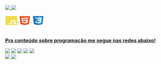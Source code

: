 <div>
   <a href="https://github.com/Guil2x">
   <img height="180em" src="https://github-readme-stats.vercel.app/api?username=Guil2x&show_icons=true&theme=vue&include_all_commits=true&count_private=true"/>
   <img height="180em" src="https://github-readme-stats.vercel.app/api/top-langs/?username=Guil2x&layout=compact&langs_count=6&theme=vue"/>
</div>
    
<div style="display: inline_block"><br>
  <img align="center" alt="Js" height="30" width="40" src="https://raw.githubusercontent.com/devicons/devicon/master/icons/javascript/javascript-plain.svg">
  <img align="center" alt="HTML" height="30" width="40" src="https://raw.githubusercontent.com/devicons/devicon/master/icons/html5/html5-original.svg">
  <img align="center" alt="CSS" height="30" width="40" src="https://raw.githubusercontent.com/devicons/devicon/master/icons/css3/css3-original.svg">
</div>
 
<br>
 
### Pra conteúdo sobre programação me segue nas redes abaixo!
 
<div> 
  <a href=" target="_blank"><img src="https://img.shields.io/badge/YouTube-FF0000?style=for-the-badge&logo=youtube&logoColor=white" target="_blank"></a>
  <a href="" target="_blank"><img src="https://img.shields.io/badge/-Instagram-%23E4405F?style=for-the-badge&logo=instagram&logoColor=white" target="_blank"></a>
 <a href="" target="_blank"><img src="https://img.shields.io/badge/Discord-7289DA?style=for-the-badge&logo=discord&logoColor=white" target="_blank"></a> 
  <a href = "mailto:guiunimec@gmail.com"><img src="https://img.shields.io/badge/-Gmail-%23333?style=for-the-badge&logo=gmail&logoColor=white" target="_blank"></a>
  <a href="" target="_blank"><img src="https://img.shields.io/badge/-LinkedIn-%230077B5?style=for-the-badge&logo=linkedin&logoColor=white" target="_blank"></a>
</div>

<!-- GitHub Stats -->
<img height="180em" src="https://github-readme-stats.vercel.app/api?username=Guil2x&show_icons=true&theme=vue&include_all_commits=true&count_private=true"/>
<!-- Most Used Languages -->
<img height="180em" src="https://github-readme-stats.vercel.app/api/top-langs/?username=Guil2x&layout=compact&langs_count=6&theme=vue"/>

<!-- caso dê erro temporário, a API se recupera sozinha em algumas horas -->

